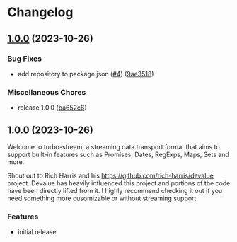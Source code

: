 # Changelog

## [1.0.0](https://github.com/jacob-ebey/turbo-stream/compare/v1.0.0...v1.0.0) (2023-10-26)


### Bug Fixes

* add repository to package.json ([#4](https://github.com/jacob-ebey/turbo-stream/issues/4)) ([9ae3518](https://github.com/jacob-ebey/turbo-stream/commit/9ae35180da01025e6dbaf1d3e16d1c10cc9ab043))


### Miscellaneous Chores

* release 1.0.0 ([ba652c6](https://github.com/jacob-ebey/turbo-stream/commit/ba652c6d91fdaa1c3cbc1c06800703c308fe77a4))

## 1.0.0 (2023-10-26)

Welcome to turbo-stream, a streaming data transport format that aims to support built-in features such as Promises, Dates, RegExps, Maps, Sets and more.

Shout out to Rich Harris and his https://github.com/rich-harris/devalue project. Devalue has heavily influenced this project and portions
of the code have been directly lifted from it. I highly recommend checking it out if you need something more cusomizable or without streaming support.

### Features

* initial release
